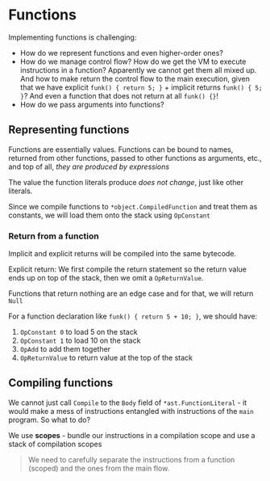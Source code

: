 # Functions

Implementing functions is challenging:

- How do we represent functions and even higher-order ones?
- How do we manage control flow? How do we get the VM to execute instructions in a function? Apparently we cannot get them all mixed up. And how to make return the control flow to the main execution, given that we have explicit `funk() { return 5; }` + implicit returns `funk() { 5; }`? And even a function that does not return at all `funk() {}`!
- How do we pass arguments into functions?

## Representing functions

Functions are essentially values. Functions can be bound to names, returned from other functions, passed to other functions as arguments, etc., and top of all, _they are produced by expressions_

The value the function literals produce _does not change_, just like other literals.

Since we compile functions to `*object.CompiledFunction` and treat them as constants, we will load them onto the stack using `OpConstant`

### Return from a function

Implicit and explicit returns will be compiled into the same bytecode.

Explicit return: We first compile the return statement so the return value ends up on top of the stack, then we omit a `OpReturnValue`.

Functions that return nothing are an edge case and for that, we will return `Null`

For a function declaration like `funk() { return 5 + 10; }`, we should have:

1. `OpConstant 0` to load 5 on the stack
2. `OpConstant 1` to load 10 on the stack
3. `OpAdd` to add them together
4. `OpReturnValue` to return value at the top of the stack

## Compiling functions

We cannot just call `Compile` to the `Body` field of `*ast.FunctionLiteral` - it would make a mess of instructions entangled with instructions of the `main` program. So what to do?

We use **scopes** - bundle our instructions in a compilation scope and use a stack of compilation scopes

> We need to carefully separate the instructions from a function (scoped) and the ones from the main flow.
